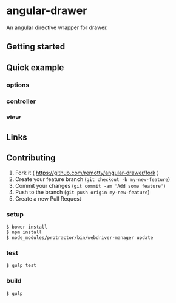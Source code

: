 # angular-drawer

An angular directive wrapper for drawer.

## Getting started

## Quick example

### options

### controller

### view

## Links

## Contributing

1. Fork it ( https://github.com/remotty/angular-drawer/fork )
2. Create your feature branch (`git checkout -b my-new-feature`)
3. Commit your changes (`git commit -am 'Add some feature'`)
4. Push to the branch (`git push origin my-new-feature`)
5. Create a new Pull Request

### setup

```
$ bower install
$ npm install
$ node_modules/protractor/bin/webdriver-manager update
```

### test

```
$ gulp test
```

### build

```
$ gulp
```
